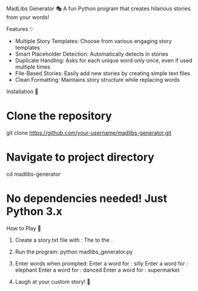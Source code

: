 MadLibs Generator 🎭
A fun Python program that creates hilarious stories from your words!

Features ✨
- Multiple Story Templates: Choose from various engaging story templates
- Smart Placeholder Detection: Automatically detects <placeholders> in stories
- Duplicate Handling: Asks for each unique word only once, even if used multiple times
- File-Based Stories: Easily add new stories by creating simple text files
- Clean Formatting: Maintains story structure while replacing words

Installation 🐍
# Clone the repository
git clone https://github.com/your-username/madlibs-generator.git
# Navigate to project directory
cd madlibs-generator
# No dependencies needed! Just Python 3.x

How to Play 🚀
1. Create a story.txt file with <placeholders>:
The <adjective> <noun> <verb> to the <place>.

2. Run the program:
python madlibs_generator.py

3. Enter words when prompted:
Enter a word for <adjective>: silly
Enter a word for <noun>: elephant
Enter a word for <verb>: danced
Enter a word for <place>: supermarket

4. Laugh at your custom story! 🎉
